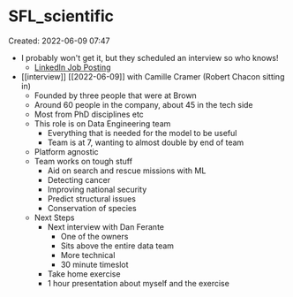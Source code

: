 # SFL_scientific
Created: 2022-06-09 07:47

- I probably won't get it, but they scheduled an interview so who knows!
	- [LinkedIn Job Posting](https://www.linkedin.com/jobs/view/3082105221/?refId=3ff93752-c06c-449c-8ee6-afca3c92b22a)
- [[interview]] [[2022-06-09]] with Camille Cramer (Robert Chacon sitting in)
	- Founded by three people that were at Brown
	- Around 60 people in the company, about 45 in the tech side
	- Most from PhD disciplines etc
	- This role is on Data Engineering team
		- Everything that is needed for the model to be useful
		- Team is at 7, wanting to almost double by end of team
	- Platform agnostic
	- Team works on tough stuff
		- Aid on search and rescue missions with ML
		- Detecting cancer
		- Improving national security
		- Predict structural issues
		- Conservation of species
	- Next Steps
		- Next interview with Dan Ferante
			- One of the owners
			- Sits above the entire data team
			- More technical
			- 30 minute timeslot
		- Take home exercise
		- 1 hour presentation about myself and the exercise